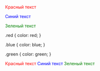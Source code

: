 <p style="color:red;">Красный текст</p>
<p style="color:blue;">Синий текст</p>
<p style="color:green;">Зеленый текст</p>

.red {
    color: red;
}

.blue {
    color: blue;
}

.green {
    color: green;
}

<span style="color:red;">Красный текст</span>
<span style="color:blue;">Синий текст</span>
<span style="color:green;">Зеленый текст</span>

